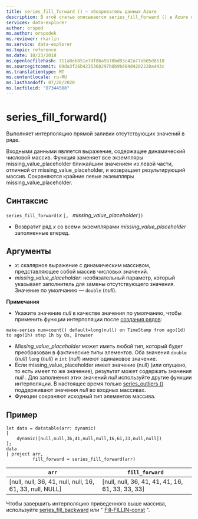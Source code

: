 ```yaml
---
title: series_fill_forward () — обозреватель данных Azure
description: В этой статье описывается series_fill_forward () в Azure обозреватель данных.
services: data-explorer
author: orspod
ms.author: orspodek
ms.reviewer: rkarlin
ms.service: data-explorer
ms.topic: reference
ms.date: 10/23/2018
ms.openlocfilehash: 711a8eb851e7df8ba5b78bd03c42a77eb05d8510
ms.sourcegitcommit: 09da3f26b4235368297b8b9b604d4282228a443c
ms.translationtype: MT
ms.contentlocale: ru-RU
ms.lasthandoff: 07/28/2020
ms.locfileid: "87344508"
---
```

# <a name="series_fill_forward"></a>series_fill_forward()

Выполняет интерполяцию прямой заливки отсутствующих значений в ряде.

Входными данными является выражение, содержащее динамический числовой массив. Функция заменяет все экземпляры missing_value_placeholder ближайшим значением из левой части, отличной от missing_value_placeholder, и возвращает результирующий массив. Сохраняются крайние левые экземпляры missing_value_placeholder.

## <a name="syntax"></a>Синтаксис

`series_fill_forward(`*x* `[, ` *missing_value_placeholder*`])`
* Возвратит ряд *x* со всеми экземплярами *missing_value_placeholder* заполненные вперед.

## <a name="arguments"></a>Аргументы

* *x*: скалярное выражение с динамическим массивом, представляющее собой массив числовых значений. 
* *missing_value_placeholder*: необязательный параметр, который указывает заполнитель для замены отсутствующего значения. Значение по умолчанию — `double` (*null*).

**Примечания**

* Укажите значение *null* в качестве значения по умолчанию, чтобы применить функции интерполяции после [создания рядов](make-seriesoperator.md): 

<!-- csl: https://help.kusto.windows.net:443/Samples -->
```kusto
make-series num=count() default=long(null) on TimeStamp from ago(1d) to ago(1h) step 1h by Os, Browser
```

* *Missing_value_placeholder* может иметь любой тип, который будет преобразован в фактические типы элементов. Оба значения `double` (*null*) `long` (*null*) и `int` (*null*) имеют одинаковое значение.
* Если missing_value_placeholder имеет значение (null) (или опущено, то есть имеет то же значение), результат может содержать значения *null* . Для заполнения этих значений *null* используйте другие функции интерполяции. В настоящее время только [series_outliers ()](series-outliersfunction.md) поддерживают значения *null* во входных массивах.
* Функции сохраняют исходный тип элементов массива.

## <a name="example"></a>Пример

<!-- csl: https://help.kusto.windows.net:443/Samples -->
```kusto
let data = datatable(arr: dynamic)
[
    dynamic([null,null,36,41,null,null,16,61,33,null,null])   
];
data 
| project arr, 
          fill_forward = series_fill_forward(arr)  

```

|`arr`|`fill_forward`|
|---|---|
|[null, null, 36, 41, null, null, 16, 61, 33, null, NULL]|[null, null, 36, 41, 41, 41, 16, 61, 33, 33, 33]|
   
Чтобы завершить интерполяцию приведенного выше массива, используйте [series_fill_backward](series-fill-backwardfunction.md) или " [Fill-FILLIN-const](series-fill-constfunction.md) ".
